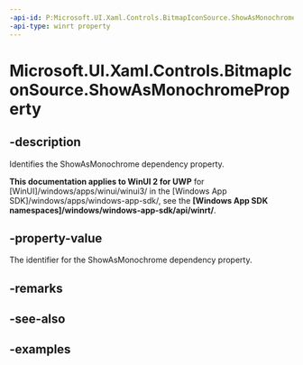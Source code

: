 ```yaml
---
-api-id: P:Microsoft.UI.Xaml.Controls.BitmapIconSource.ShowAsMonochromeProperty
-api-type: winrt property
---
```

<!-- Property syntax.
public DependencyProperty ShowAsMonochromeProperty { get; }
-->

# Microsoft.UI.Xaml.Controls.BitmapIconSource.ShowAsMonochromeProperty


## -description

Identifies the ShowAsMonochrome dependency property.


**This documentation applies to WinUI 2 for UWP** for [WinUI]/windows/apps/winui/winui3/ in the [Windows App SDK]/windows/apps/windows-app-sdk/, see the **[Windows App SDK namespaces]/windows/windows-app-sdk/api/winrt/**.

## -property-value

The identifier for the ShowAsMonochrome dependency property.


## -remarks


## -see-also


## -examples


